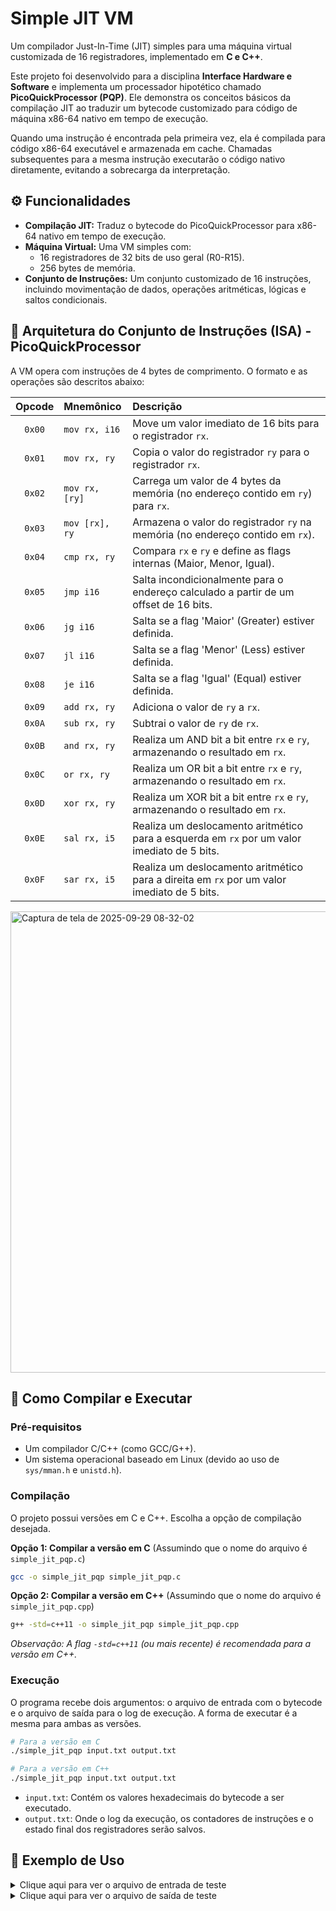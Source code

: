 # Simple JIT VM

Um compilador Just-In-Time (JIT) simples para uma máquina virtual customizada de 16 registradores, implementado em **C e C++**.

Este projeto foi desenvolvido para a disciplina **Interface Hardware e Software** e implementa um processador hipotético chamado **PicoQuickProcessor (PQP)**. Ele demonstra os conceitos básicos da compilação JIT ao traduzir um bytecode customizado para código de máquina x86-64 nativo em tempo de execução.

Quando uma instrução é encontrada pela primeira vez, ela é compilada para código x86-64 executável e armazenada em cache. Chamadas subsequentes para a mesma instrução executarão o código nativo diretamente, evitando a sobrecarga da interpretação.

## ⚙️ Funcionalidades

  * **Compilação JIT:** Traduz o bytecode do PicoQuickProcessor para x86-64 nativo em tempo de execução.
  * **Máquina Virtual:** Uma VM simples com:
      * 16 registradores de 32 bits de uso geral (R0-R15).
      * 256 bytes de memória.
  * **Conjunto de Instruções:** Um conjunto customizado de 16 instruções, incluindo movimentação de dados, operações aritméticas, lógicas e saltos condicionais.

## 📜 Arquitetura do Conjunto de Instruções (ISA) - PicoQuickProcessor

A VM opera com instruções de 4 bytes de comprimento. O formato e as operações são descritos abaixo:

| Opcode | Mnemônico | Descrição |
| :----: | :------------ | :---------------------------------------------------------- |
| `0x00` | `mov rx, i16` | Move um valor imediato de 16 bits para o registrador `rx`. |
| `0x01` | `mov rx, ry` | Copia o valor do registrador `ry` para o registrador `rx`. |
| `0x02` | `mov rx, [ry]`| Carrega um valor de 4 bytes da memória (no endereço contido em `ry`) para `rx`. |
| `0x03` | `mov [rx], ry`| Armazena o valor do registrador `ry` na memória (no endereço contido em `rx`). |
| `0x04` | `cmp rx, ry` | Compara `rx` e `ry` e define as flags internas (Maior, Menor, Igual). |
| `0x05` | `jmp i16` | Salta incondicionalmente para o endereço calculado a partir de um offset de 16 bits. |
| `0x06` | `jg i16` | Salta se a flag 'Maior' (Greater) estiver definida. |
| `0x07` | `jl i16` | Salta se a flag 'Menor' (Less) estiver definida. |
| `0x08` | `je i16` | Salta se a flag 'Igual' (Equal) estiver definida. |
| `0x09` | `add rx, ry` | Adiciona o valor de `ry` a `rx`. |
| `0x0A` | `sub rx, ry` | Subtrai o valor de `ry` de `rx`. |
| `0x0B` | `and rx, ry` | Realiza um AND bit a bit entre `rx` e `ry`, armazenando o resultado em `rx`. |
| `0x0C` | `or rx, ry` | Realiza um OR bit a bit entre `rx` e `ry`, armazenando o resultado em `rx`. |
| `0x0D` | `xor rx, ry` | Realiza um XOR bit a bit entre `rx` e `ry`, armazenando o resultado em `rx`. |
| `0x0E` | `sal rx, i5` | Realiza um deslocamento aritmético para a esquerda em `rx` por um valor imediato de 5 bits. |
| `0x0F` | `sar rx, i5` | Realiza um deslocamento aritmético para a direita em `rx` por um valor imediato de 5 bits. |

<img width="880" height="738" alt="Captura de tela de 2025-09-29 08-32-02" src="https://github.com/user-attachments/assets/82dddfa0-e1e8-40e4-b030-4d7a3c1a205f" />

## 🚀 Como Compilar e Executar

### Pré-requisitos

  * Um compilador C/C++ (como GCC/G++).
  * Um sistema operacional baseado em Linux (devido ao uso de `sys/mman.h` e `unistd.h`).

### Compilação

O projeto possui versões em C e C++. Escolha a opção de compilação desejada.

**Opção 1: Compilar a versão em C**
(Assumindo que o nome do arquivo é `simple_jit_pqp.c`)

```bash
gcc -o simple_jit_pqp simple_jit_pqp.c
```

**Opção 2: Compilar a versão em C++**
(Assumindo que o nome do arquivo é `simple_jit_pqp.cpp`)

```bash
g++ -std=c++11 -o simple_jit_pqp simple_jit_pqp.cpp
```

*Observação: A flag `-std=c++11` (ou mais recente) é recomendada para a versão em C++.*

### Execução

O programa recebe dois argumentos: o arquivo de entrada com o bytecode e o arquivo de saída para o log de execução. A forma de executar é a mesma para ambas as versões.

```bash
# Para a versão em C
./simple_jit_pqp input.txt output.txt

# Para a versão em C++
./simple_jit_pqp input.txt output.txt
```

  * `input.txt`: Contém os valores hexadecimais do bytecode a ser executado.
  * `output.txt`: Onde o log da execução, os contadores de instruções e o estado final dos registradores serão salvos.

## 📝 Exemplo de Uso

<details>
<summary>Clique aqui para ver o arquivo de entrada de teste</summary>

```
0x00 0x00 0x0D 0x00
0x01 0x12 0x00 0x00
0x02 0x34 0x00 0x00
0x03 0x56 0x00 0x00
0x04 0x78 0x00 0x00
0x05 0x00 0x00 0x00
0x06 0x00 0xE4 0xFF
0x07 0x00 0xDF 0xFF
0x08 0x00 0x00 0x00
0x09 0x9A 0x00 0x00
0x0A 0xBC 0x00 0x00
0x0B 0xDE 0x00 0x00
0x0C 0xF0 0x00 0x00
0x0D 0x12 0x00 0x00
0x0E 0x30 0x00 0x03
0x0F 0x30 0x00 0x0F
0x05 0x00 0xBC 0x00
0x78 0x56 0x34 0x12
0x39 0x30 0x00 0x00
```

</details>

<details>
<summary>Clique aqui para ver o arquivo de saída de teste</summary>

```
0x0000->MOV_R0=0x0000000D
0x0004->MOV_R1=R2=0x00000000
0x0008->MOV_R3=MEM[0x00,0x01,0x02,0x03]=[0x00,0x00,0x0D,0x00]
0x000C->MOV_MEM[0x00,0x01,0x02,0x03]=R6=[0x00,0x00,0x00,0x00]
0x0010->CMP_R7<=>R8(G=0,L=0,E=1)
0x0014->JMP_0x0018
0x0018->JG_0x0000
0x001C->JL_0xFFFF
0x0020->JE_0x0024
0x0024->ADD_R9+=R10=0x00000000+0x00000000=0x00000000
0x0028->SUB_R11-=R12=0x00000000-0x00000000=0x00000000
0x002C->AND_R13&=R14=0x00000000&0x00000000=0x00000000
0x0030->OR_R15|=R0=0x00000000|0x0000000D=0x0000000D
0x0034->XOR_R1^=R2=0x00000000^0x00000000=0x00000000
0x0038->SAL_R3<<=3=0x000D0000<<3=0x00680000
0x003C->SAR_R3>>=15=0x00680000>>15=0x000000D0
0x0040->JMP_0x0100
0x0100->EXIT
[00:1,01:1,02:1,03:1,04:1,05:2,06:1,07:1,08:1,09:1,0A:1,0B:1,0C:1,0D:1,0E:1,0F:1]
[R0=0x0000000D,R1=0x00000000,R2=0x00000000,R3=0x000000D0,R4=0x00000000,R5=0x00000000,R6=0x00000000,R7=0x00000000,R8=0x00000000,R9=0x00000000,R10=0x00000000,R11=0x00000000,R12=0x00000000,R13=0x00000000,R14=0x00000000,R15=0x0000000D]
```

</details>
